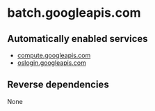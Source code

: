 # batch.googleapis.com

## Automatically enabled services

* [compute.googleapis.com](../compute.googleapis.com/)
* [oslogin.googleapis.com](../oslogin.googleapis.com/)

## Reverse dependencies

None
